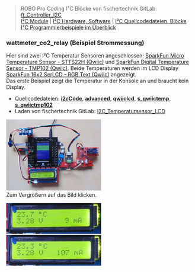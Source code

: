 
> ROBO Pro Coding I²C Blöcke von fischertechnik GitLab: [ft_Controller_I2C](https://git.fischertechnik-cloud.com/i2c/ft_Controller_I2C)\
> [I²C Module](https://elssner.github.io/ft-Controller-I2C/#tabelle-1) |
[I²C Hardware, Software](https://elssner.github.io/ft-Controller-I2C/#ic) |
[I²C Quellcodedateien, Blöcke](https://elssner.github.io/ft-Controller-I2C/#beschreibung-der-quellcodedateien-alphabetisch-geordnet)\
[I²C Programmierbeispiele im Überblick](../examples)


### wattmeter_co2_relay (Beispiel Strommessung)

Hier sind zwei I²C Temperatur Sensoren angeschlossen: [SparkFun Micro Temperature Sensor - STTS22H (Qwiic)](https://www.sparkfun.com/products/21273) und [SparkFun Digital Temperature Sensor - TMP102 (Qwiic)](https://www.sparkfun.com/products/16304).
Beide Temperaturen werden im LCD Display [SparkFun 16x2 SerLCD - RGB Text (Qwiic)](https://www.sparkfun.com/products/16397) angezeigt.\
Das erste Beispiel zeigt die Temperatur in der Konsole an und braucht kein Display.

* Quellcodedateien: **[i2cCode](../#i2ccodepy)**, **[advanced](../#advancedpy)**, **[qwiiclcd](../#qwiiclcdpy)**, **[s_qwiictemp](../#s_qwiictemppy)**, **[s_qwiictmp102](../#s_qwiictmp102py)**
* Laden von fischertechnik GitLab: [I2C_Temperatursensor_LCD](https://git.fischertechnik-cloud.com/i2c/I2C_Temperatursensor_LCD)

[![](DSC00481_256.JPG)](DSC00481.JPG)\
Zum Vergrößern auf das Bild klicken.


![](DSC00471_256.jpg) ![](DSC00473_256.jpg)

